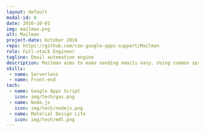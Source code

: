 ```yaml
---
layout: default
modal-id: 8
date: 2016-10-01
img: mailman.png
alt: Mailman
project-date: October 2016
repo: https://github.com/coe-google-apps-support/Mailman
role: Full-stack Engineer
tagline: Email automation engine
description: Mailman aims to make sending emails easy. Using common spreadsheet functions, customize when you want to send your emails. A powerful, easy to use mail merge solution for the City of Edmonton. Mailman guides you through the process of setting up your own mail merge. Just use our merge tags! You can use <<>> to swap out data from your Google Sheets into your emails. Supercharge your email workflow today!
skills:
 - name: Serverless
 - name: Front-end
tech:
 - name: Google Apps Script
   icon: img/tech/gas.png
 - name: Node.js
   icon: img/tech/nodejs.png
 - name: Material Design Lite
   icon: img/tech/mdl.png
---
```

